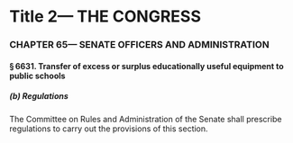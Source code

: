 
# Title 2— THE CONGRESS
### CHAPTER 65— SENATE OFFICERS AND ADMINISTRATION
#### § 6631. Transfer of excess or surplus educationally useful equipment to public schools
##### (b) Regulations

The Committee on Rules and Administration of the Senate shall prescribe regulations to carry out the provisions of this section.
